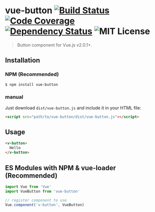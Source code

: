 # vue-button [![Build Status](https://travis-ci.org/steven5538/vue-button.svg?branch=master)](https://travis-ci.org/steven5538/vue-button) [![Code Coverage](https://img.shields.io/codeclimate/coverage/github/steven5538/vue-button.svg?style=flat-square)](https://codeclimate.com/github/steven5538/vue-button) [![Dependency Status](https://img.shields.io/gemnasium/steven5538/vue-button.svg?style=flat-square)](https://gemnasium.com/github.com/steven5538/vue-button) ![MIT License](https://img.shields.io/github/license/steven5538/vue-button.svg?style=flat-square)


> Button component for Vue.js v2.0.1+.

## Installation

### NPM (Recommended)
``` bash
$ npm install vue-button
```
### manual
Just download `dist/vue-button.js` and include it in your HTML file:
```html
<script src="path/to/vue-button/dist/vue-button.js"></script>
```
## Usage
```html
<v-button>
  Hello
</v-button>
```
## ES Modules with NPM & vue-loader (Recommended)
```js
import Vue from 'Vue'
import VueButton from 'vue-button'

// register component to use
Vue.component('v-button', VueButton)
```
